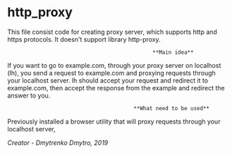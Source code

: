 # http_proxy

This file consist code for creating proxy server, which supports http and https protocols. It doesn't support library http-proxy.


                                                  **Main idea** 
If you want to go to example.com, through your proxy server on localhost (lh), you send a request to example.com and 
proxying requests through your localhost server.
lh should accept your request and redirect it to example.com, then accept the response from the example and redirect the answer to you.


                                            **What need to be used** 
Previously installed a browser utility that will proxy requests through your localhost server,




*Creator - Dmytrenko Dmytro, 2019*
